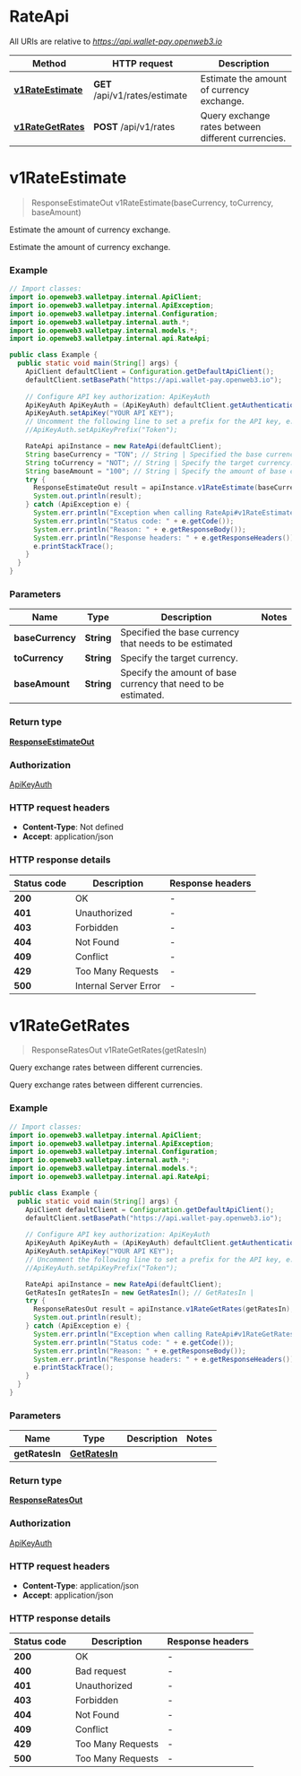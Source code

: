 # RateApi

All URIs are relative to *https://api.wallet-pay.openweb3.io*

Method | HTTP request | Description
------------- | ------------- | -------------
[**v1RateEstimate**](RateApi.md#v1RateEstimate) | **GET** /api/v1/rates/estimate | Estimate the amount of currency exchange.
[**v1RateGetRates**](RateApi.md#v1RateGetRates) | **POST** /api/v1/rates | Query exchange rates between different currencies. 


<a name="v1RateEstimate"></a>
# **v1RateEstimate**
> ResponseEstimateOut v1RateEstimate(baseCurrency, toCurrency, baseAmount)

Estimate the amount of currency exchange.

Estimate the amount of currency exchange.

### Example
```java
// Import classes:
import io.openweb3.walletpay.internal.ApiClient;
import io.openweb3.walletpay.internal.ApiException;
import io.openweb3.walletpay.internal.Configuration;
import io.openweb3.walletpay.internal.auth.*;
import io.openweb3.walletpay.internal.models.*;
import io.openweb3.walletpay.internal.api.RateApi;

public class Example {
  public static void main(String[] args) {
    ApiClient defaultClient = Configuration.getDefaultApiClient();
    defaultClient.setBasePath("https://api.wallet-pay.openweb3.io");
    
    // Configure API key authorization: ApiKeyAuth
    ApiKeyAuth ApiKeyAuth = (ApiKeyAuth) defaultClient.getAuthentication("ApiKeyAuth");
    ApiKeyAuth.setApiKey("YOUR API KEY");
    // Uncomment the following line to set a prefix for the API key, e.g. "Token" (defaults to null)
    //ApiKeyAuth.setApiKeyPrefix("Token");

    RateApi apiInstance = new RateApi(defaultClient);
    String baseCurrency = "TON"; // String | Specified the base currency that needs to be estimated
    String toCurrency = "NOT"; // String | Specify the target currency.
    String baseAmount = "100"; // String | Specify the amount of base currency that need to be estimated.
    try {
      ResponseEstimateOut result = apiInstance.v1RateEstimate(baseCurrency, toCurrency, baseAmount);
      System.out.println(result);
    } catch (ApiException e) {
      System.err.println("Exception when calling RateApi#v1RateEstimate");
      System.err.println("Status code: " + e.getCode());
      System.err.println("Reason: " + e.getResponseBody());
      System.err.println("Response headers: " + e.getResponseHeaders());
      e.printStackTrace();
    }
  }
}
```

### Parameters

Name | Type | Description  | Notes
------------- | ------------- | ------------- | -------------
 **baseCurrency** | **String**| Specified the base currency that needs to be estimated |
 **toCurrency** | **String**| Specify the target currency. |
 **baseAmount** | **String**| Specify the amount of base currency that need to be estimated. |

### Return type

[**ResponseEstimateOut**](ResponseEstimateOut.md)

### Authorization

[ApiKeyAuth](../README.md#ApiKeyAuth)

### HTTP request headers

 - **Content-Type**: Not defined
 - **Accept**: application/json

### HTTP response details
| Status code | Description | Response headers |
|-------------|-------------|------------------|
**200** | OK |  -  |
**401** | Unauthorized |  -  |
**403** | Forbidden |  -  |
**404** | Not Found |  -  |
**409** | Conflict |  -  |
**429** | Too Many Requests |  -  |
**500** | Internal Server Error |  -  |

<a name="v1RateGetRates"></a>
# **v1RateGetRates**
> ResponseRatesOut v1RateGetRates(getRatesIn)

Query exchange rates between different currencies. 

Query exchange rates between different currencies.

### Example
```java
// Import classes:
import io.openweb3.walletpay.internal.ApiClient;
import io.openweb3.walletpay.internal.ApiException;
import io.openweb3.walletpay.internal.Configuration;
import io.openweb3.walletpay.internal.auth.*;
import io.openweb3.walletpay.internal.models.*;
import io.openweb3.walletpay.internal.api.RateApi;

public class Example {
  public static void main(String[] args) {
    ApiClient defaultClient = Configuration.getDefaultApiClient();
    defaultClient.setBasePath("https://api.wallet-pay.openweb3.io");
    
    // Configure API key authorization: ApiKeyAuth
    ApiKeyAuth ApiKeyAuth = (ApiKeyAuth) defaultClient.getAuthentication("ApiKeyAuth");
    ApiKeyAuth.setApiKey("YOUR API KEY");
    // Uncomment the following line to set a prefix for the API key, e.g. "Token" (defaults to null)
    //ApiKeyAuth.setApiKeyPrefix("Token");

    RateApi apiInstance = new RateApi(defaultClient);
    GetRatesIn getRatesIn = new GetRatesIn(); // GetRatesIn | 
    try {
      ResponseRatesOut result = apiInstance.v1RateGetRates(getRatesIn);
      System.out.println(result);
    } catch (ApiException e) {
      System.err.println("Exception when calling RateApi#v1RateGetRates");
      System.err.println("Status code: " + e.getCode());
      System.err.println("Reason: " + e.getResponseBody());
      System.err.println("Response headers: " + e.getResponseHeaders());
      e.printStackTrace();
    }
  }
}
```

### Parameters

Name | Type | Description  | Notes
------------- | ------------- | ------------- | -------------
 **getRatesIn** | [**GetRatesIn**](GetRatesIn.md)|  |

### Return type

[**ResponseRatesOut**](ResponseRatesOut.md)

### Authorization

[ApiKeyAuth](../README.md#ApiKeyAuth)

### HTTP request headers

 - **Content-Type**: application/json
 - **Accept**: application/json

### HTTP response details
| Status code | Description | Response headers |
|-------------|-------------|------------------|
**200** | OK |  -  |
**400** | Bad request |  -  |
**401** | Unauthorized |  -  |
**403** | Forbidden |  -  |
**404** | Not Found |  -  |
**409** | Conflict |  -  |
**429** | Too Many Requests |  -  |
**500** | Too Many Requests |  -  |

